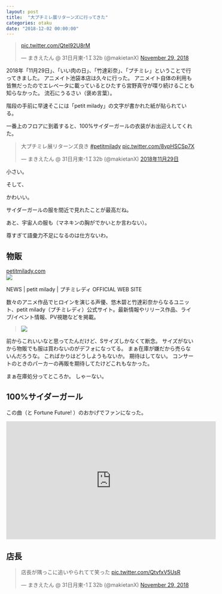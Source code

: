 ```yaml
---
layout: post
title:  "大プチミレ展リターンズに行ってきた"
categories: otaku
date: "2018-12-02 00:00:00"
---
```


<blockquote class="twitter-tweet  tw-align-center" data-partner="tweetdeck"><p lang="und" dir="ltr"><a href="https://t.co/QteI92U8rM">pic.twitter.com/QteI92U8rM</a></p>&mdash; まきえたん @ 31日月東-1Ｉ32b (@makietanX) <a href="https://twitter.com/makietanX/status/1068112049165623298?ref_src=twsrc%5Etfw">November 29, 2018</a></blockquote>
<script async src="https://platform.twitter.com/widgets.js" charset="utf-8"></script>

2018年「11月29日」、「いい肉の日」、「竹達彩奈」、「プチミレ」ということで行ってきました。
アニメイト池袋本店は久々に行った。
アニメイト自体の利用も皆無だったのでエレベータに載っているとひたすら宮野真守が喋り続けることも知らなかった。
流石にうるさい（褒め言葉）。

階段の手前に早速そこには「petit milady」の文字が書かれた紙が貼られている。

一番上のフロアに到着すると、100%サイダーガールの衣装がお出迎えしてくれた。

<blockquote class="twitter-tweet  tw-align-center" data-lang="ja"><p lang="ja" dir="ltr">大プチミレ展リターンズ良き <a href="https://twitter.com/hashtag/petitmilady?src=hash&amp;ref_src=twsrc%5Etfw">#petitmilady</a> <a href="https://t.co/8vpHSCSp7X">pic.twitter.com/8vpHSCSp7X</a></p>&mdash; まきえたん @ 31日月東-1Ｉ32b (@makietanX) <a href="https://twitter.com/makietanX/status/1068110706543742976?ref_src=twsrc%5Etfw">2018年11月29日</a></blockquote>
<script async src="https://platform.twitter.com/widgets.js" charset="utf-8"></script>

小さい。

そして、

かわいい。

サイダーガールの服を間近で見れたことが最高だね。

あと、宇宙人の服も（マネキンの胸がでかいとか言わない）。

尊すぎて語彙力不足になるのは仕方ないわ。

## 物販

<div class="card">
   <a href="http://petitmilady.com/news/index_62.html"></a>
   <div class="card__header">
     <a href="http://petitmilady.com/news/index_62.html">petitmilady.com</a>
   </div>
   <div class="card__image">
     <img src="http://petitmilady.com/og.jpg">
   </div>
   <div class="card__title">
     <p>NEWS | petit milady | プチミレディ OFFICIAL WEB SITE</p>
   </div>
   <div class="card__description">
     <p>数々のアニメ作品でヒロインを演じる声優、悠木碧と竹達彩奈からなるユニット、petit milady（プチミレディ）公式サイト。最新情報やリリース作品、ライブ/イベント情報、PV視聴などを掲載。</p>
   </div>
 </div>

 > <img src="http://petitmilady.com/news/%E3%83%97%E3%83%81%E3%83%9F%E3%83%AC%E3%83%87%E3%82%A3_%E3%83%8F%E3%82%B3%E3%83%8D%E3%83%8F%E3%82%B3%E3%82%A4%E3%83%AA%E3%83%A0%E3%82%B9%E3%83%A1_T%E3%82%B7%E3%83%A3%E3%83%84sample.jpg">

前からこれいいなと思ってたんだけど、Sサイズしかなくて断念。
サイズがないから物販でも服は買わないのがデフォになってる。
まぁ在庫が嫌だから売らないんだろうな。
こればかりはどうしようもないか。
期待はしてない。
コンサートのときのパーカーの再販を期待してたけどこれもなかった。

まぁ在庫処分ってところか。
しゃーない。

## 100%サイダーガール

この曲（と Fortune Future! ）のおかげでファンになった。

<div class="google">
  <iframe width="560" height="315" src="https://www.youtube.com/embed/V6958H-KQYE" frameborder="0" allow="accelerometer; autoplay; encrypted-media; gyroscope; picture-in-picture" allowfullscreen></iframe>
</div>

## 店長

<blockquote class="twitter-tweet  tw-align-center" data-partner="tweetdeck"><p lang="ja" dir="ltr">店長が隅っこに追いやられてて笑った <a href="https://t.co/QtvfxV5UsR">pic.twitter.com/QtvfxV5UsR</a></p>&mdash; まきえたん @ 31日月東-1Ｉ32b (@makietanX) <a href="https://twitter.com/makietanX/status/1068111798757318658?ref_src=twsrc%5Etfw">November 29, 2018</a></blockquote>
<script async src="https://platform.twitter.com/widgets.js" charset="utf-8"></script>
